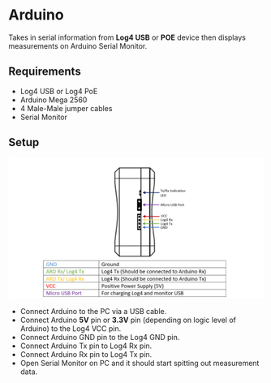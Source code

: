 # Arduino

 Takes in serial information from __Log4 USB__ or __POE__ device then
 displays measurements on Arduino Serial Monitor.

## Requirements

* Log4 USB or Log4 PoE
* Arduino Mega 2560
* 4 Male-Male jumper cables
* Serial Monitor

## Setup

![Log4 serial pin configuration](https://github.com/tektyte/Log4-3rd-Party-Integration/raw/master/Arduino/Log4SerialConnection.png "Log4 Serial pin configuration")

* Connect Arduino to the PC via a USB cable.
* Connect Arduino __5V__ pin or __3.3V__ pin (depending on logic level of Arduino) to the Log4 VCC pin.
* Connect Arduino GND pin to the Log4 GND pin.
* Connect Arduino Tx pin to Log4 Rx pin.
* Connect Arduino Rx pin to Log4 Tx pin.
* Open Serial Monitor on PC and it should start spitting out measurement data.
